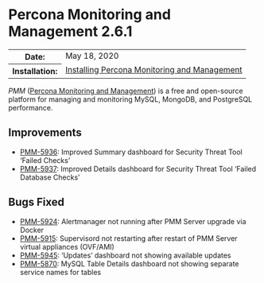 # Percona Monitoring and Management 2.6.1

<table class="docutils field-list" frame="void" rules="none">
  <colgroup>
    <col class="field-name">
    <col class="field-body">
  </colgroup>
  <tbody valign="top">
    <tr class="field-odd field">
      <th class="field-name">Date:</th>
      <td class="field-body">May 18, 2020</td>
    </tr>
    <tr class="field-even field">
      <th class="field-name">Installation:</th>
      <td class="field-body">
        <a class="reference external" href="https://www.percona.com/doc/percona-monitoring-and-management/2.x/setting-up/">Installing Percona Monitoring and Management</a></td>
    </tr>
  </tbody>
</table>

*PMM* ([Percona Monitoring and Management](../)) is a free and open-source platform for managing and monitoring MySQL, MongoDB, and PostgreSQL performance.

## Improvements
* [PMM-5936](https://jira.percona.com/browse/PMM-5936): Improved Summary dashboard for Security Threat Tool ‘Failed Checks’
* [PMM-5937](https://jira.percona.com/browse/PMM-5937): Improved Details dashboard for Security Threat Tool ‘Failed Database Checks’

## Bugs Fixed
* [PMM-5924](https://jira.percona.com/browse/PMM-5924): Alertmanager not running after PMM Server upgrade via Docker
* [PMM-5915](https://jira.percona.com/browse/PMM-5915): Supervisord not restarting after restart of PMM Server virtual appliances (OVF/AMI)
* [PMM-5945](https://jira.percona.com/browse/PMM-5945): ‘Updates’ dashboard not showing available updates
* [PMM-5870](https://jira.percona.com/browse/PMM-5870): MySQL Table Details dashboard not showing separate service names for tables
